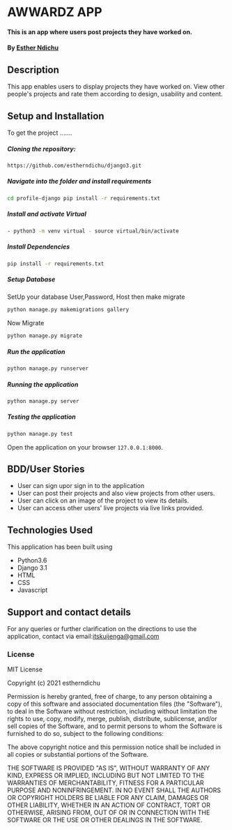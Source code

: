 # AWWARDZ APP
#### This is an app where users post projects they have worked on.
#### By [Esther Ndichu](https://github.com/estherndichu)
## Description
This app enables users to display projects they have worked on. View other people's projects and rate them according to design, usability and content.
## Setup and Installation  
To get the project .......  
  
##### Cloning the repository:  
 ```bash 
https://github.com/estherndichu/django3.git
```
##### Navigate into the folder and install requirements  
 ```bash 
cd profile-django pip install -r requirements.txt 
```
##### Install and activate Virtual  
 ```bash 
- python3 -m venv virtual - source virtual/bin/activate  
```  
##### Install Dependencies  
 ```bash 
 pip install -r requirements.txt 
```  
 ##### Setup Database  
  SetUp your database User,Password, Host then make migrate  
 ```bash 
python manage.py makemigrations gallery
 ``` 
 Now Migrate  
 ```bash 
 python manage.py migrate 
```
##### Run the application  
 ```bash 
 python manage.py runserver 
``` 
##### Running the application  
 ```bash 
 python manage.py server 
```
##### Testing the application  
 ```bash 
 python manage.py test 
```
Open the application on your browser `127.0.0.1:8000`.  

## BDD/User Stories
* User can sign upor sign in to the application
* User can post their projects and also view projects from other users.
* User can click on an image of the project to view its details.
* User can access other users' live projects via live links provided.
## Technologies Used
This application has been built using 
* Python3.6
* Django 3.1
* HTML
* CSS
* Javascript
## Support and contact details
For any queries or further clarification on the directions to use the application, contact via email:itskuijenga@gmail.com
### License

MIT License

Copyright (c) 2021 estherndichu

Permission is hereby granted, free of charge, to any person obtaining a copy of this software and associated documentation files (the "Software"), to deal in the Software without restriction, including without limitation the rights to use, copy, modify, merge, publish, distribute, sublicense, and/or sell copies of the Software, and to permit persons to whom the Software is furnished to do so, subject to the following conditions:

The above copyright notice and this permission notice shall be included in all copies or substantial portions of the Software.

THE SOFTWARE IS PROVIDED "AS IS", WITHOUT WARRANTY OF ANY KIND, EXPRESS OR IMPLIED, INCLUDING BUT NOT LIMITED TO THE WARRANTIES OF MERCHANTABILITY, FITNESS FOR A PARTICULAR PURPOSE AND NONINFRINGEMENT. IN NO EVENT SHALL THE AUTHORS OR COPYRIGHT HOLDERS BE LIABLE FOR ANY CLAIM, DAMAGES OR OTHER LIABILITY, WHETHER IN AN ACTION OF CONTRACT, TORT OR OTHERWISE, ARISING FROM, OUT OF OR IN CONNECTION WITH THE SOFTWARE OR THE USE OR OTHER DEALINGS IN THE SOFTWARE.
  